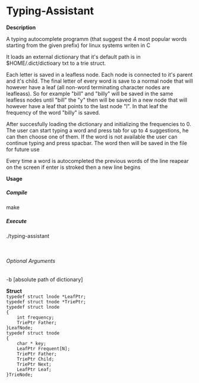# Typing-Assistant
<strong>Description</strong><br>
<p>A typing autocomplete programm (that suggest the 4 most popular words starting from the given prefix) for linux systems writen in C</p>
<p>It loads an external dictionary that it's default path is in $HOME/.dict/dictioary txt to a trie struct.</p>
<p>Each letter is saved in a leafless node. Each node is connected to it's parent and it's child. The final letter of every word is save to a normal node that will however have a leaf (all non-word terminating character nodes are leafleass). So for example "bill" and "billy" will be saved in the same leafless nodes until "bill" the "y" then will be saved in a new node that will however have a leaf that points to the last node "l". In that leaf the frequency of the word "billy" is saved.
<p>After succesfully loading the dictionary and initializing the frequencies to 0. The user can start typing a word and press tab for up to 4 suggestions, he can then choose one of them. If the word is not available the user can continue typing and press spacbar. The word then will be saved in the file for future use</p>
<p>Every time a word is autocompleted the previous words of the line reapear on the screen if enter is stroked then a new line begins</p>
<strong>Usage</strong><br>
<h5>Compile</h5><p>make</p>
<h5>Execute</h5><p>./typing-assistant</p>
&nbsp;&nbsp;&nbsp;<h6>Optional Arguments</h6><p>-b [absolute path of dictionary]</p>
<strong>Struct</strong>
<code>
typedef struct lnode *LeafPtr;
typedef struct tnode *TriePtr;
typedef struct lnode
{
	int frequency;
	TriePtr Father;
}LeafNode;
typedef struct tnode
{
	char * key;
	LeafPtr Frequent[N];
	TriePtr Father;
	TriePtr Child;
	TriePtr Next;
	LeafPtr Leaf;
}TrieNode;</code>